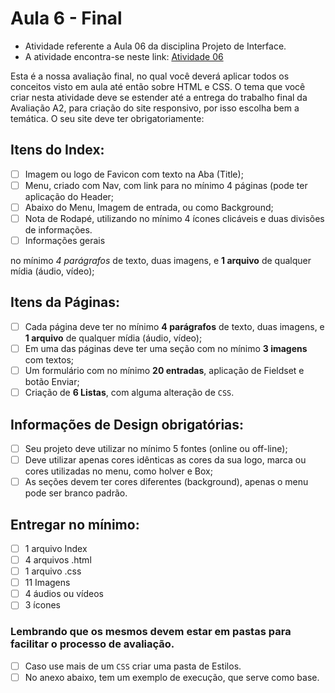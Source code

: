 # Aula 6 - Final

* Atividade referente a Aula 06 da disciplina Projeto de Interface.
* A atividade encontra-se neste link: [Atividade 06](https://classroom.google.com/c/NjU2ODc1Njk5NTI2/a/NjcyNDI3MTc5NTkx/details)

Esta é a nossa avaliação final, no qual você deverá aplicar todos os conceitos visto em aula até então sobre HTML e CSS. O tema que você criar nesta atividade deve se estender até a entrega do trabalho final da Avaliação A2, para criação do site responsivo, por isso escolha bem a temática. O seu site deve ter obrigatoriamente:

## Itens do Index:
* [ ] Imagem ou logo de Favicon com texto na Aba (Title);
* [ ] Menu, criado com Nav, com link para no mínimo 4 páginas (pode ter aplicação do Header;
* [ ] Abaixo do Menu, Imagem de entrada, ou como Background;
* [ ] Nota de Rodapé, utilizando no mínimo 4 ícones clicáveis e duas divisões de informações.
* [ ] Informações gerais 

no mínimo *4 parágrafos* de texto, duas imagens, e **1 arquivo** de qualquer mídia (áudio, vídeo);

## Itens da Páginas:
* [ ] Cada página deve ter no mínimo **4 parágrafos** de texto, duas imagens, e **1 arquivo** de qualquer mídia (áudio, vídeo);
* [ ] Em uma das páginas deve ter uma seção com no mínimo **3 imagens** com textos;
* [ ] Um formulário com no mínimo **20 entradas**, aplicação de Fieldset e botão Enviar;
* [ ] Criação de **6 Listas**, com alguma alteração de ```CSS```.

## Informações de Design obrigatórias:
* [ ] Seu projeto deve utilizar no mínimo 5 fontes (online ou off-line);
* [ ] Deve utilizar apenas cores idênticas as cores da sua logo, marca ou cores utilizadas no menu, como holver e Box;
* [ ] As seções devem ter cores diferentes (background), apenas o menu pode ser branco padrão.

## Entregar no mínimo:
* [ ] 1 arquivo Index
* [ ] 4 arquivos .html
* [ ] 1 arquivo .css
* [ ] 11 Imagens
* [ ] 4 áudios ou vídeos
* [ ] 3 ícones

### Lembrando que os mesmos devem estar em pastas para facilitar o processo de avaliação.
* [ ] Caso use mais de um ```CSS``` criar uma pasta de Estilos.
* [ ] No anexo abaixo, tem um exemplo de execução, que serve como base.
